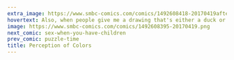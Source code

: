 ```yaml
---
extra_image: https://www.smbc-comics.com/comics/1492608418-20170419after.png
hovertext: Also, when people give me a drawing that's either a duck or a rabbit, I just see a meaningless arrangement of ink and paper.
image: https://www.smbc-comics.com/comics/1492608395-20170419.png
next_comic: sex-when-you-have-children
prev_comic: puzzle-time
title: Perception of Colors
---
```


